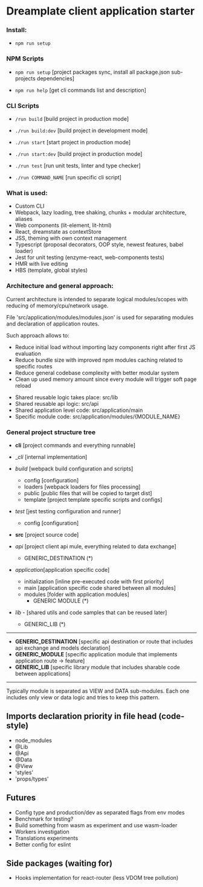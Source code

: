 # Dreamplate client application starter

### Install:

- `npm run setup`

### NPM Scripts

- `npm run setup` [project packages sync, install all package.json sub-projects dependencies]

- `npm run help` [get cli commands list and description]

### CLI Scripts

- `/run build` [build project in production mode]

- `./run build:dev` [build project in development mode]

- `./run start` [start project in production mode]

- `./run start:dev` [build project in production mode]

- `./run test` [run unit tests, linter and type checker]

- `./run COMMAND_NAME` [run specific cli script]

### What is used:
    
- Custom CLI
- Webpack, lazy loading, tree shaking, chunks + modular architecture, aliases
- Web components (lit-element, lit-html)
- React, dreamstate as contextStore
- JSS, theming with own context management
- Typescript (proposal decorators, OOP style, newest features, babel loader)
- Jest for unit testing (enzyme-react, web-components tests)
- HMR with live editing
- HBS (template, global styles)

### Architecture and general approach:

Current architecture is intended to separate logical modules/scopes with reducing of memory/cpu/network usage.

File 'src/application/modules/modules.json' is used for separating modules and declaration of application routes.

Such approach allows to:

  - Reduce initial load without importing lazy components right after first JS evaluation
  - Reduce bundle size with improved npm modules caching related to specific routes
  - Reduce general codebase complexity with better modular system
  - Clean up used memory amount since every module will trigger soft page reload

* Shared reusable logic takes place: src/lib 
* Shared reusable api logic: src/api 
* Shared application level code: src/application/main
* Specific module code: src/application/modules/{MODULE_NAME}

### General project structure tree

- **cli** [project commands and everything runnable]

- __cli_ [internal implementation]

- _build_ [webpack build configuration and scripts]
   - config [configuration]
   - loaders [webpack loaders for files processing]
   - public [public files that will be copied to target dist]
   - template [project template specific scripts and configs]

- _test_ [jest testing configuration and runner]
   - config [configuration]

- **src** [project source code]

- _api_ [project client api mule, everything related to data exchange]
  - GENERIC_DESTINATION (*)

- _application_[application specific code]
  - initialization [inline pre-executed code with first priority]
  - main [application specific code shared between all modules]
  - modules [folder with application modules]
    - GENERIC MODULE (*)

- _lib_ - [shared utils and code samples that can be reused later]
  - GENERIC_LIB (*)

---
    
+ **GENERIC_DESTINATION** [specific api destination or route that includes api exchange and models declaration]
+ **GENERIC_MODULE** [specific application module that implements application route -> feature]
+ **GENERIC_LIB** [specific library module that includes sharable code between applications]

--- 

Typically module is separated as VIEW and DATA sub-modules. Each one includes only view or data logic and tries to keep this pattern.

## Imports declaration priority in file head (code-style)

- node_modules
- @Lib
- @Api
- @Data
- @View
- 'styles'
- 'props/types'

## Futures

- Config type and production/dev as separated flags from env modes
- Benchmark for testing?
- Build something from wasm as experiment and use wasm-loader
- Workers investigation
- Translations experiments
- Better config for eslint

## Side packages (waiting for)

- Hooks implementation for react-router (less VDOM tree pollution)
